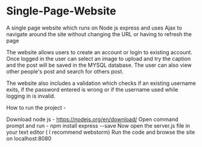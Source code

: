 # Single-Page-Website
A single page website which runs on Node js express and uses Ajax to navigate around the site without changing the URL or having to refresh the page

The website allows users to create an account or login to existing account. Once logged in the user can select an image to upload and try the caption and the post will be saved in the MYSQL database. The user can also view other people's post and search for others post.

The website also includes a validation which checks if an existing username exits, if the password entered is wrong or if the username used while logging in is invalid.

How to run the project -

Download node js - https://nodejs.org/en/download/
Open command prompt and run - npm install express --save
Now open the server.js file in your text editor ( I recommend webstorm)
Run the code and browse the site on localhost:8080
